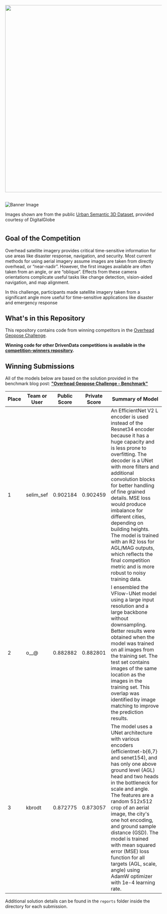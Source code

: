 [<img src='https://s3.amazonaws.com/drivendata-public-assets/logo-white-blue.png' width='600'>](https://www.drivendata.org/)
<br><br>

![Banner Image](https://drivendata-public-assets.s3.amazonaws.com/geopose-homepage.png)
<figcaption>Images shown are from the public <a href="https://ieee-dataport.org/open-access/urban-semantic-3d-dataset">Urban Semantic 3D Dataset</a>, provided courtesy of DigitalGlobe</figcaption>

# <Overhead Geopose Challenge>

## Goal of the Competition

Overhead satellite imagery provides critical time-sensitive information for use areas like disaster response, navigation, and security. Most current methods for using aerial imagery assume images are taken from directly overhead, or “near-nadir”. However, the first images available are often taken from an angle, or are “oblique”. Effects from these camera orientations complicate useful tasks like change detection, vision-aided navigation, and map alignment.

In this challenge, participants made satellite imagery taken from a significant angle more useful for time-sensitive applications like disaster and emergency response

## What's in this Repository

This repository contains code from winning competitors in the [Overhead Geopose Challenge](https://www.drivendata.org/competitions/78/overhead-geopose-challenge/).

**Winning code for other DrivenData competitions is available in the [competition-winners repository](https://github.com/drivendataorg/competition-winners).**

## Winning Submissions

All of the models below are based on the solution provided in the benchmark blog post: **["Overhead Geopose Challenge - Benchmark"](https://www.drivendata.co/blog/overhead-geopose-benchmark/)**

Place |Team or User | Public Score | Private Score | Summary of Model
--- | --- | ---   | ---   | ---
1   | selim_sef	| 0.902184| 0.902459	| An EfficientNet V2 L encoder is used instead of the Resnet34 encoder because it has a huge capacity and is less prone to overfitting. The decoder is a UNet with more filters and additional convolution blocks for better handling of fine grained details. MSE loss would produce imbalance for different cities, depending on building heights. The model is trained with an R2 loss for AGL/MAG outputs, which reflects the final competition metric and is more robust to noisy training data.
2   | o__@	| 0.882882	| 0.882801	| I ensembled the VFlow-UNet model using a large input resolution and a large backbone without downsampling. Better results were obtained when the model was trained on all images from the training set. The test set contains images of the same location as the images in the training set. This overlap was identified by image matching to improve the prediction results.
3   | kbrodt	| 0.872775	| 0.873057	| The model uses a UNet architecture with various encoders (efficientnet-b{6,7} and senet154), and has only one above ground level (AGL) head and two heads in the bottleneck for scale and angle. The features are a random 512x512 crop of an aerial image, the city's one hot encoding, and ground sample distance (GSD). The model is trained with mean squared error (MSE) loss function for all targets (AGL, scale, angle) using AdamW optimizer with 1e-4 learning rate.


Additional solution details can be found in the `reports` folder inside the directory for each submission.


